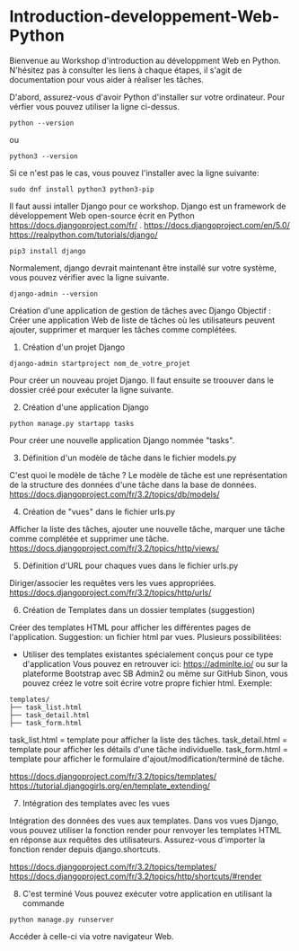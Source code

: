 # Introduction-developpement-Web-Python

Bienvenue au Workshop d'introduction au développment Web en Python.
N'hésitez pas à consulter les liens à chaque étapes, il s'agit de documentation pour vous aider à réaliser les tâches.

D'abord, assurez-vous d'avoir Python d'installer sur votre ordinateur.
Pour vérfier vous pouvez utiliser la ligne ci-dessus.
```
python --version
```
ou
```
python3 --version
```

Si ce n'est pas le cas, vous pouvez l'installer avec la ligne suivante:
```
sudo dnf install python3 python3-pip
```

Il faut aussi intaller Django pour ce workshop.
Django est un framework de développement Web open-source écrit en Python https://docs.djangoproject.com/fr/ .
https://docs.djangoproject.com/en/5.0/
https://realpython.com/tutorials/django/

```
pip3 install django
```
Normalement, django devrait maintenant être installé sur votre système, vous pouvez vérifier avec la ligne suivante.
```
django-admin --version
```

Création d'une application de gestion de tâches avec Django
Objectif : Créer une application Web de liste de tâches où les utilisateurs peuvent ajouter, supprimer et marquer les tâches comme complétées.

1. Création d'un projet Django
```
django-admin startproject nom_de_votre_projet
```
Pour créer un nouveau projet Django.
Il faut ensuite se troouver dans le dossier créé pour exécuter la ligne suivante.

2. Création d'une application Django
```
python manage.py startapp tasks
```
Pour créer une nouvelle application Django nommée "tasks".

3. Définition d'un modèle de tâche dans le fichier models.py

C'est quoi le modèle de tâche ?
Le modèle de tâche est une représentation de la structure des données d'une tâche dans la base de données.
https://docs.djangoproject.com/fr/3.2/topics/db/models/

4. Création de "vues" dans le fichier urls.py

Afficher la liste des tâches, ajouter une nouvelle tâche, marquer une tâche comme complétée et supprimer une tâche.
https://docs.djangoproject.com/fr/3.2/topics/http/views/

5. Définition d'URL pour chaques vues dans le fichier urls.py

Diriger/associer les requêtes vers les vues appropriées.
https://docs.djangoproject.com/fr/3.2/topics/http/urls/
   
6. Création de Templates dans un dossier templates (suggestion)

Créer des templates HTML pour afficher les différentes pages de l'application.
Suggestion: un fichier html par vues.
Plusieurs possibilitées: 
- Utiliser des templates existantes spécialement conçus pour ce type d'application
Vous pouvez en retrouver ici:
https://adminlte.io/
ou sur la plateforme Bootstrap avec SB Admin2
ou même sur GitHub
Sinon, vous pouvez créez le votre soit écrire votre propre fichier html.
Exemple:
```
templates/
├── task_list.html
├── task_detail.html
├── task_form.html
```
task_list.html = template pour afficher la liste des tâches.
task_detail.html = template pour afficher les détails d'une tâche individuelle.
task_form.html = template pour afficher le formulaire d'ajout/modification/terminé de tâche.

https://docs.djangoproject.com/fr/3.2/topics/templates/
https://tutorial.djangogirls.org/en/template_extending/

7. Intégration des templates avec les vues

Intégration des données des vues aux templates.
Dans vos vues Django, vous pouvez utiliser la fonction render pour renvoyer les templates HTML en réponse aux requêtes des utilisateurs. 
Assurez-vous d'importer la fonction render depuis django.shortcuts.

https://docs.djangoproject.com/fr/3.2/topics/templates/
https://docs.djangoproject.com/fr/3.2/topics/http/shortcuts/#render

8. C'est terminé
Vous pouvez exécuter votre application en utilisant la commande
```
python manage.py runserver
```
Accéder à celle-ci via votre navigateur Web.







   
